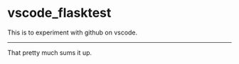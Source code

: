 # vscode_flasktest
This is to experiment with github on vscode.


------------------------------------------------------------------
That pretty much sums it up.
